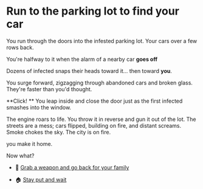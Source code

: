 # Run to the parking lot to find your car

You run through the doors into the infested parking lot.
Your cars over a few rows back.

You're halfway to it when the alarm of a nearby car **goes off**

Dozens of infected snaps their heads toward it… then toward **you**.

You surge forward, zigzagging through abandoned cars and broken glass.
They're faster than you'd thought.

**Click! ** You leap inside and close the door just as the first infected smashes into the window.

The engine roars to life. You throw it in reverse and gun it out of the lot.
The streets are a mess; cars flipped, building on fire, and distant screams.
Smoke chokes the sky. The city is on fire.

you make it home.

Now what?

- 🔫 [Grab a weapon and go back for your family](./scene4A.md)

- 🏠 [Stay put and wait](./scene4B.md)


